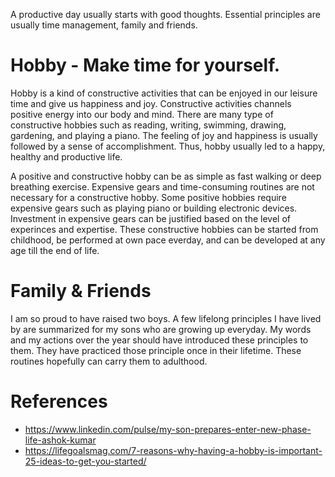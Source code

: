 <!--
.. title: Lifelong principles
.. slug: lifelong-principles
.. date: 2021-06-06 06:00:00 UTC
.. tags: lifelong
.. category: 
.. link: 
.. description: 
.. type: text
.. nocomments: true
-->

A productive day usually starts with good thoughts. 
Essential principles are usually time management, family and friends. 


# Hobby - Make time for yourself.


Hobby is a kind of constructive activities that can be enjoyed in our leisure time and give us happiness and joy. 
Constructive activities channels positive energy into our body and mind. 
There are many type of constructive hobbies such as reading, writing, swimming, drawing, gardening, and playing a piano. 
The feeling of joy and happiness is usually followed by a sense of accomplishment. 
Thus, hobby usually led to a happy, healthy and productive life. 

A positive and constructive hobby can be as simple as fast walking or deep breathing exercise. 
Expensive gears and time-consuming routines are not necessary for a constructive hobby. 
Some positive hobbies require expensive gears such as playing piano or building electronic devices.
Investment in expensive gears can be justified based on the level of experinces and expertise.
These constructive hobbies can be started from childhood, be performed at own pace everday, and can be developed at any age till the end of life. 


# Family & Friends 


I am so proud to have raised two boys. 
A few lifelong principles I have lived by are summarized for my sons who are growing up everyday. 
My words and my actions over the year should have introduced these principles to them. 
They have practiced those principle once in their lifetime. 
These routines hopefully can carry them to adulthood.


<!--
I am proud to have raised two young boys – and am so confident as he enters the world of adulthood, the values I jotted down above are not new to him, he has lived them thus far and I know he will in future, as he enters this new phase of his life.
-->




<!--
Hobby Essay 6 (400 words)

Hobby is a good thing a person gets from childhood. It can be developed at any age however best to get from childhood. We all do some kind of work according to our interest which can give us happiness and joy that is called hobby. Some people get different hobbies according to their interest, likes and dislikes. There are many type of hobbies we can develop such as dancing, singing, drawing, playing indoor or outdoor game, bird watching, collecting antiques, photography, writing, eating, reading, sports, playing, gardening, music, watching TV, cooking, talking, and so many. Our hobbies help us in earning live hood and make a successful career. Hobby is something we can fully enjoy in our leisure or free time.

My favourite is cooking, listening music and gardening however I always prefer gardening. Gardening is like meditation to me which improves my work efficiency, interest and ability. It gives me high level of peace and makes my whole day useful. Every early morning I enjoy my blooming garden, growing plants slowly on daily basis. I also enjoy sun rise and sun set daily in my garden. I generally like to do my school home work in my evergreen garden. I play badminton with my father daily in the evening in my garden and enjoy evening walk with my mom. I daily watch new plants development and do watering plant. I also try planting new and decorative plants to my garden in order to enhance its look and beauty.

I am 14 years old and read in class 9th standard. I want to continue my favourite hobbies till the end of my life. They would keep me busy, happy and away from all tensions of the daily life. My parents always promote me to continue my all hobbies. They become so happy when I take my problems in easy way and try to solve them without getting anger and tension. My mom says that gardening is a good hobby than other ones; it blesses us because we give life to someone through watering and planting new plants. From my childhood I work daily in my garden for one hour to keep it well maintained. I have made there a nice and attractive green carpet using velvet grass. I have prepared beautiful flowerbeds in every corner of the garden and planted colourful roses, lilies, mogra, sunflowers, and other seasonal flowers.
-->

<!-- 

# Integrity - Anything achieved without integrity is not worth achieving. 

I learnt this early on from my father. My father was a man of few words, and he hardly would impart any ‘wisdom’ as a father son conversation. But I remember this incident so well, when I was a little boy, may be in 2nd or 3rd grade, I had made a beautiful drawing on a slate with a chalk. Those were the days where we used slates to write using chalk. The only chalk we could afford were the plain and simple white ones. But my drawing had colors, blue and green and yellow, meticulously done with colorful chalks. 

As I showed the drawing to my father, hoping for him to praise me for the drawing, the first question he asked was where did I get the colorful chalks? I got them from school I remember saying. He handed over the slate to me, saying the chalks belonged to school, why did you bring them home – that’s stealing. I was heart-broken at the time, not getting the praise for my drawing which I had hoped so much, one which I had put so much effort, but I later realized how important that lesson had been. Every small action counts, even when they are left-over chalks belonging to school. If you did not earn it, the achievements don’t matter.




# There is no substitute for hard work - Thomas Edison


There is no substitute for hard work and perseverance – let that hard work be for your passion.

Hard work and perseverance – always wins, the key to ‘your’ success is that you are putting that hard work for things that matter to you. The stuff you are passionate about. Remember, hard work without passion is just stress!


# Perserverances - When you start something, finish it.

These are offshoot words from the traditional wisdom of persistence. I remember since he was a small boy, I used this phrase. I don’t know why, may be ‘persistence’ was a big word for him at that time. The quote stuck – throughout his growing up and he has lived by this all his life. As he matured, he has argued, often successfully, that sometime, you have to abandon a project which you know enough that it will not lead to the outcome. Over time we had come to a conclusion together – that ‘failure’ is actually a right outcome for many actions as long as we deliberately finish an action with learning from those abandonment.



# Don’t just know the trick of the trade, know the trade.

Another one of my Cliché Quotes – don’t look for shortcuts or knowing enough to get by. Put yourself fully in whatever you are doing – there is no substitute for knowledge. 

He learnt this early on – I remember this incident when he was in sixth grade and wanted to build a computer for himself. We went to Fry’s electronics and he picked all the components which were needed for building that PC. The store rep – surprised at us, letting the boy potentially spoil 100s of dollars-worth of components, offered that Fry’s technician can build it for fifty bucks. We of course declined their offer. 

That was probably the best thousand dollars I have ever invested – he went on building several such PCs during middle school and eventually learnt to program and as he goes to do engineering this fall, I hope the quote stays with him as it has been thus far!


# Be Real.

In this world of social media, fake news, hyper show off, being real is the new ‘Fake it till you make it.’ (btw I always hated this term). Be yourself, that does not mean don’t market yourself, but market ‘your true self’. Your work will make you shine – not what you put for a show (on social media or any professional media).



# Fame - Don’t let others define your measure of success

Remember, money, fame, or whatever other measure what the world defines as success is the other people’s measurement of success. 

Don’t let others define your success. 

You define your success – once you define it – follow it with all your passion.

-->

<!--

# There is nothing more important than family and friends.

And finally – the moto I have lived through out my life. And it has never been more evident than during this Pandemic. The work will come and go – what stays with you is your values and relationships. Everything else is not important.


-->


# References

- https://www.linkedin.com/pulse/my-son-prepares-enter-new-phase-life-ashok-kumar
- https://lifegoalsmag.com/7-reasons-why-having-a-hobby-is-important-25-ideas-to-get-you-started/
